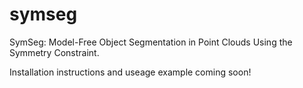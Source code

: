 # symseg
SymSeg: Model-Free Object Segmentation in Point Clouds Using the Symmetry Constraint.

Installation instructions and useage example coming soon!
